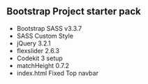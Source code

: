 Bootstrap Project starter pack 
---------------------------------------------
- Bootstrap SASS v3.3.7
- SASS Custom Style 
- jQuery 3.2.1
- flexslider 2.6.3
- Codekit 3 setup
- matchHeight 0.7.2
- index.html Fixed Top navbar

